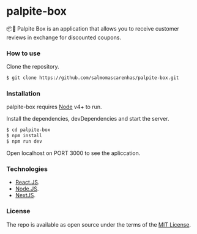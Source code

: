 # palpite-box
📦💭 Palpite Box is an application that allows you to receive customer reviews in exchange for discounted coupons.


### How to use

Clone the repository.

```sh
$ git clone https://github.com/salmomascarenhas/palpite-box.git
```

### Installation
palpite-box requires [Node](https://nodejs.org/en/) v4+ to run.

Install the dependencies, devDependencies and start the server.

```sh
$ cd palpite-box
$ npm install
$ npm run dev
```

Open localhost on PORT 3000 to see the apliccation.

### Technologies

- [React.JS](https://reactjs.org).
- [Node.JS](https://nodejs.org/).
- [NextJS](https://nextjs.org/).

 
 ### License

The repo is available as open source under the terms of the [MIT License](http://opensource.org/licenses/MIT).
